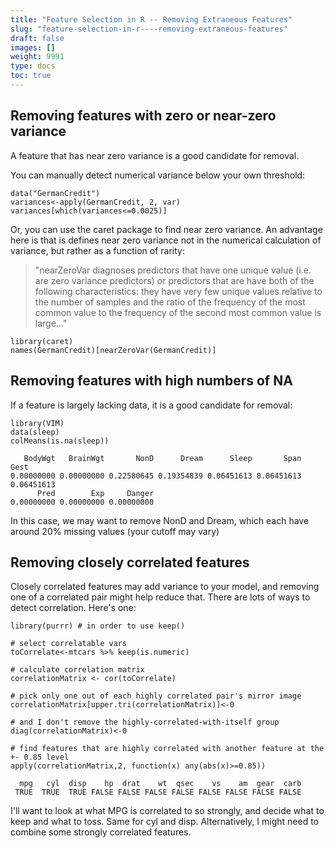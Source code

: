 ```yaml
---
title: "Feature Selection in R -- Removing Extraneous Features"
slug: "feature-selection-in-r----removing-extraneous-features"
draft: false
images: []
weight: 9991
type: docs
toc: true
---
```


## Removing features with zero or near-zero variance
A feature that has near zero variance is a good candidate for removal.  

You can manually detect numerical variance below your own threshold:

    data("GermanCredit")
    variances<-apply(GermanCredit, 2, var)
    variances[which(variances<=0.0025)]

Or, you can use the caret package to find near zero variance.  An advantage here is that is defines near zero variance not in the numerical calculation of variance, but rather as a function of rarity:  

> "nearZeroVar diagnoses predictors that have one unique value (i.e. are
> zero variance predictors) or predictors that are have both of the
> following characteristics: they have very few unique values relative
> to the number of samples and the ratio of the frequency of the most
> common value to the frequency of the second most common value is large..."

    library(caret)
    names(GermanCredit)[nearZeroVar(GermanCredit)]





## Removing features with high numbers of NA
If a feature is largely lacking data, it is a good candidate for removal:

    library(VIM)
    data(sleep)
    colMeans(is.na(sleep))

       BodyWgt   BrainWgt       NonD      Dream      Sleep       Span       Gest 
    0.00000000 0.00000000 0.22580645 0.19354839 0.06451613 0.06451613 0.06451613 
          Pred        Exp     Danger 
    0.00000000 0.00000000 0.00000000 

In this case, we may want to remove NonD and Dream, which each have around 20% missing values (your cutoff may vary)

## Removing closely correlated features
Closely correlated features may add variance to your model, and removing one of a correlated pair might help reduce that. There are lots of ways to detect correlation.  Here's one:

    library(purrr) # in order to use keep()

    # select correlatable vars
    toCorrelate<-mtcars %>% keep(is.numeric)

    # calculate correlation matrix
    correlationMatrix <- cor(toCorrelate)

    # pick only one out of each highly correlated pair's mirror image
    correlationMatrix[upper.tri(correlationMatrix)]<-0  

    # and I don't remove the highly-correlated-with-itself group
    diag(correlationMatrix)<-0 

    # find features that are highly correlated with another feature at the +- 0.85 level
    apply(correlationMatrix,2, function(x) any(abs(x)>=0.85))

      mpg   cyl  disp    hp  drat    wt  qsec    vs    am  gear  carb 
     TRUE  TRUE  TRUE FALSE FALSE FALSE FALSE FALSE FALSE FALSE FALSE 

I'll want to look at what MPG is correlated to so strongly, and decide what to keep and what to toss.  Same for cyl and disp.  Alternatively, I might need to combine some strongly correlated features.


